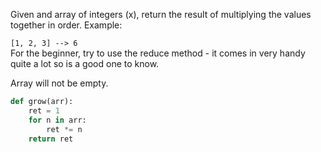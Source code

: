 Given and array of integers (x), return the result of multiplying the values together in order. Example:

```[1, 2, 3] --> 6```  
For the beginner, try to use the reduce method - it comes in very handy quite a lot so is a good one to know.

Array will not be empty.
```py
def grow(arr):
    ret = 1
    for n in arr:
        ret *= n
    return ret
```
